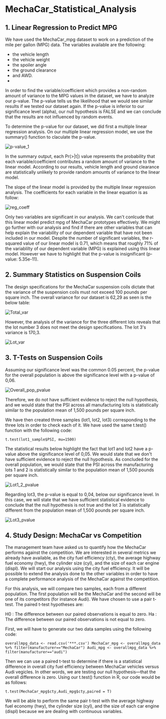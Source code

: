 # MechaCar_Statistical_Analysis

## 1. Linear Regression to Predict MPG

We have used the MechaCar_mpg dataset to work on a prediction of the mile per gallon (MPG) data. The variables available are the following:
  - the vehicle length
  - the vehicle weight
  - the spoiler angle
  - the ground clearance
  - and AWD.
  - 
In order to find the variable/coefficient which provides a non-random amount of variance to the MPG values in the dataset, we have to analyze our p-value. The p-value tells us the likelihood that we would see similar results if we tested our dataset again. If the p-value is inferior to our significance level (alpha), our null hypothesis is FALSE and we can conclude that the results are not influenced by random events. 

To determine the p-value for our dataset, we did first a multiple linear regression analysis. On our multiple linear regression model, we use the summary() function to claculate the p-value.

![p-value_1](https://user-images.githubusercontent.com/85641189/135129805-a27869be-8264-4ece-a83a-a142e2594e04.png)

In the summary output, each Pr(>|t|) value represents the probability that each variable/coefficient contributes a random amount of variance to the linear model. According to our results, vehicle length and ground clearance are statistically unlikely to provide random amounts of variance to the linear model.

The slope of the linear model is provided by the multiple linear regression analysis. The coefficients for each variable in the linear equation is as follow:

![reg_coeff](https://user-images.githubusercontent.com/85641189/135129846-b1b05f18-3c14-4435-b33c-3cec254503b9.png)

Only two variables are significant in our analysis. We can't conlcude that this linear model predict mpg of MechaCar prototypes effectively. We might go further with our analysis and find if there are other variables that can help explain the variability of our dependent variable that have not been included in our model. 
Despite the number of significant variables, the r-squared value of our linear model is 0.71, which means that roughly 71% of the variablilty of our dependent variable (MPG) is explained using this linear model. However we have to highlight that the p-value is insignificant (p-value: 5.35e-11).

## 2. Summary Statistics on Suspension Coils

The design specifications for the MechaCar suspension coils dictate that the variance of the suspension coils must not exceed 100 pounds per square inch. The overall variance for our dataset is 62,29 as seen is the below table: 

![Total_var](https://user-images.githubusercontent.com/85641189/135143821-f572ac1f-5abc-47c6-9987-361dd19efbf1.png)

However, the analysis of the variance for the three different lots reveals that the lot number 3 does not meet the design specifications. The lot 3's variance is 170,3.

![Lot_var](https://user-images.githubusercontent.com/85641189/135143929-8b5b400b-d94c-4e27-9de4-09e24176a19a.png)

## 3. T-Tests on Suspension Coils

Assuming our significance level was the common 0.05 percent, the p-value for the overall population is above the significance level with a p-value of 0,06. 

![Overall_pop_pvalue](https://user-images.githubusercontent.com/85641189/135186695-64c8c9a3-d0f0-4895-8e5d-68c8db45b381.png)

Therefore, we do not have sufficient evidence to reject the null hypothesis, and we would state that the PSI across all manufacturing lots is statistically similar to the population mean of 1,500 pounds per square inch.

We have then created three samples (lot1, lot2, lot3) corresponding to the three lots in order to check each of it. We have used the same t.test() function with the following code:

``t.test(lot1_sample$PSI, mu=1500)``

The statistical results below highlight the fact that lot1 and lot2 have a p-value above the significance level of 0,05. We would state that we don't have sufficient evidence to reject the null hypothesis. As concluded for the overall population, we would state that the PSI across the manufacturing lots 1 and 2 is statistically similar to the population mean of 1,500 pounds per square inch.

![Lot1_2_pvalue](https://user-images.githubusercontent.com/85641189/135188692-36bb07e1-9d6f-4640-8f1e-a1cbd973de5b.png)

Regarding lot3, the p-value is equal to 0,04, below our significance level. In this case, we will state that we have sufficient statistical evidence to conclude that the null hypothesis is not true and the lot 3 is statistically different from the population mean of 1,500 pounds per square inch.

![Lot3_pvalue](https://user-images.githubusercontent.com/85641189/135188800-0713932c-e47a-416a-8f7d-a899c0f041bd.png)

## 4. Study Design: MechaCar vs Competition

The management team have asked us to quantify how the MechaCar performs against the competition. We are interested in several metrics we already have available, as the city fuel efficiency (cty), the average highway fuel economy (hwy), the cylinder size (cyl), and the size of each car engine (displ). We will start our analysis using the city fuel efficiency. It will be possible to extend the analysis done to the other variables in order to have a complete performance analysis of the MechaCar against the competition.

For this analysis, we will compare two samples, each from a different population. The first population will be the MechaCar and the second will be one of its competitors (for instance Audi). We have chosen to use a pair t-test. The paired t-test hypotheses are:

H0 : The difference between our paired observations is equal to zero.
Ha : The difference between our paired observations is not equal to zero.

First, we will have to generate our two data samples using the following code:

``
overallmpg_data <- read.csv('***.csv')
MechaCar_mpg <- overallmpg_data %>% filter(manufacturer=="MechaCar")
Audi_mpg <- overallmpg_data %>% filter(manufacturer=="audi")
``

Then we can use a paired t-test to determine if there is a statistical difference in overall city fuel efficiency between MechaCar vehicles versus Audi vegicles. In other words, we are testing our null hypothesis—that the overall difference is zero. Using our t.test() function in R, our code would be as follows:

``
t.test(MechaCar_mpg$cty,Audi_mpg$cty,paired = T)
``

We will be able to perform the same pair t-test with the average highway fuel economy (hwy), the cylinder size (cyl), and the size of each car engine (displ) because we are dealing with continuous variables.
